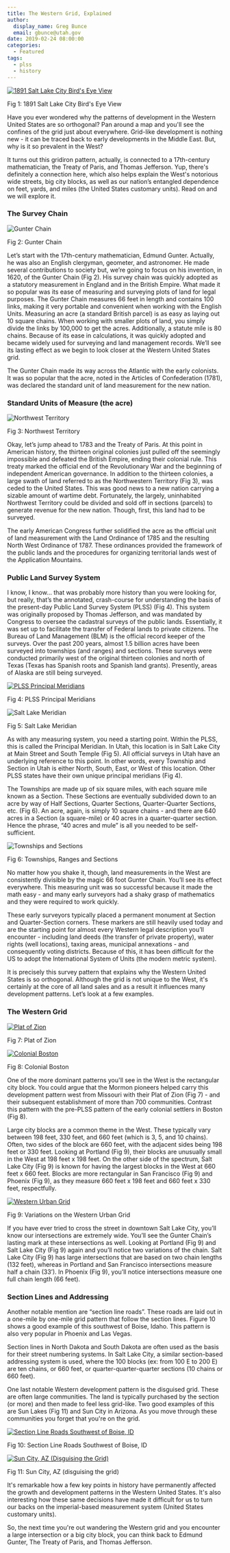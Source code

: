 ```yaml
---
title: The Western Grid, Explained
author:
  display_name: Greg Bunce
  email: gbunce@utah.gov
date: 2019-02-24 08:00:00
categories:
  - Featured
tags:
  - plss
  - history
---
```


<div class="caption"><a href="{{ "/images/SaltLakeHistoric.jpg" | prepend: site.baseurl }}" title="click to see the full sized image"><img src="{{ "/images/SaltLakeHistoric_sm.jpg" | prepend: site.baseurl }}" alt="1891 Salt Lake City Bird's Eye View"></a><p class="caption-text">Fig 1: 1891 Salt Lake City Bird's Eye View</p></div>

Have you ever wondered why the patterns of development in the Western United States are so orthogonal? Pan around a map and you'll see the confines of the grid just about everywhere. Grid-like development is nothing new - it can be traced back to early developments in the Middle East. But, why is it so prevalent in the West?

It turns out this gridiron pattern, actually, is connected to a 17th-century mathematician, the Treaty of Paris, and Thomas Jefferson. Yup, there's definitely a connection here, which also helps explain the West's notorious wide streets, big city blocks, as well as our nation’s entangled dependence on feet, yards, and miles (the United States customary units). Read on and we will explore it.

### The Survey Chain
<!-- ![Gunter Chain]({{"/images/GunterChain.png" | prepend:site.baseurl}}){: .inline-text-left .outline} -->
<div class="caption"><img src="{{ "/images/GunterChain.png" | prepend: site.baseurl }}" alt="Gunter Chain" /><p class="caption-text">Fig 2: Gunter Chain</p></div>

Let’s start with the 17th-century mathematician, Edmund Gunter. Actually, he was also an English clergyman, geometer, and astronomer. He made several contributions to society but, we’re going to focus on his invention, in 1620, of the Gunter Chain (Fig 2). His survey chain was quickly adopted as a statutory measurement in England and in the British Empire. What made it so popular was its ease of measuring and surveying plots of land for legal purposes. The Gunter Chain measures 66 feet in length and contains 100 links, making it very portable and convenient when working with the English Units. Measuring an acre (a standard British parcel) is as easy as laying out 10 square chains. When working with smaller plots of land, you simply divide the links by 100,000 to get the acres. Additionally, a statute mile is 80 chains. Because of its ease in calculations, it was quickly adopted and became widely used for surveying and land management records. We’ll see its lasting effect as we begin to look closer at the Western United States grid.

The Gunter Chain made its way across the Atlantic with the early colonists. It was so popular that the acre, noted in the Articles of Confederation (1781), was declared the standard unit of land measurement for the new nation.

### Standard Units of Measure (the acre)
<div class="caption"><img src="{{ "/images/NorthwestTerritory.png" | prepend: site.baseurl }}" alt="Northwest Territory" /><p class="caption-text">Fig 3: Northwest Territory</p></div>

Okay, let’s jump ahead to 1783 and the Treaty of Paris. At this point in American history, the thirteen original colonies just pulled off the seemingly impossible and defeated the British Empire, ending their colonial rule. This treaty marked the official end of the Revolutionary War and the beginning of independent American governance. In addition to the thirteen colonies, a large swath of land referred to as the Northwestern Territory (Fig 3), was ceded to the United States. This was good news to a new nation carrying a sizable amount of wartime debt. Fortunately, the largely, uninhabited Northwest Territory could be divided and sold off in sections (parcels) to generate revenue for the new nation. Though, first, this land had to be surveyed.

The early American Congress further solidified the acre as the official unit of land measurement with the Land Ordinance of 1785 and the resulting North West Ordinance of 1787. These ordinances provided the framework of the public lands and the procedures for organizing territorial lands west of the Application Mountains.

### Public Land Survey System
I know, I know… that was probably more history than you were looking for, but really, that’s the annotated, crash-course for understanding the basis of the present-day Public Land Survey System (PLSS) (Fig 4). This system was originally proposed by Thomas Jefferson, and was mandated by Congress to oversee the cadastral surveys of the public lands. Essentially, it was set up to facilitate the transfer of Federal lands to private citizens. The Bureau of Land Management (BLM) is the official record keeper of the surveys. Over the past 200 years, almost 1.5 billion acres have been surveyed into townships (and ranges) and sections. These surveys were conducted primarily west of the original thirteen colonies and north of Texas (Texas has Spanish roots and Spanish land grants).  Presently, areas of Alaska are still being surveyed.

<div class="caption"><a href="{{ "/images/principal_meridians.png" | prepend: site.baseurl }}" title="click to see the full sized image"><img src="{{ "/images/principal_meridians_sm.png" | prepend: site.baseurl }}" alt="PLSS Principal Meridians"></a>
<p class="caption-text">Fig 4: PLSS Principal Meridians</p></div>
<div class="caption"><img src="{{ "/images/salt_lake_meridian.png" | prepend: site.baseurl }}" alt="Salt Lake Meridian" /><p class="caption-text">Fig 5: Salt Lake Meridian</p></div>

As with any measuring system, you need a starting point. Within the PLSS, this is called the Principal Meridian. In Utah, this location is in Salt Lake City at Main Street and South Temple (Fig 5). All official surveys in Utah have an underlying reference to this point. In other words, every Township and Section in Utah is either North, South, East, or West of this location. Other PLSS states have their own unique principal meridians (Fig 4).

The Townships are made up of six square miles, with each square mile known as a Section. These Sections are eventually subdivided down to an acre by way of Half Sections, Quarter Sections, Quarter-Quarter Sections, etc. (Fig 6). An acre, again, is simply 10 square chains - and there are 640 acres in a Section (a square-mile) or 40 acres in a quarter-quarter section. Hence the phrase, “40 acres and mule” is all you needed to be self-sufficient.

<div class="caption"><img src="{{ "/images/townships_sections.png" | prepend: site.baseurl }}" alt="Townships and Sections" /><p class="caption-text">Fig 6: Townships, Ranges and Sections</p></div>

No matter how you shake it, though, land measurements in the West are consistently divisible by the magic 66 foot Gunter Chain. You’ll see its effect everywhere. This measuring unit was so successful because it made the math easy - and many early surveyors had a shaky grasp of mathematics and they were required to work quickly.

These early surveyors typically placed a permanent monument at Section and Quarter-Section corners. These markers are still heavily used today and are the starting point for almost every Western legal description you’ll encounter - including land deeds (the transfer of private property), water rights (well locations), taxing areas, municipal annexations - and consequently voting districts. Because of this, it has been difficult for the US to adopt the International System of Units (the modern metric system).

It is precisely this survey pattern that explains why the Western United States is so orthogonal. Although the grid is not unique to the West, it's certainly at the core of all land sales and as a result it influences many development patterns. Let’s look at a few examples.

### The Western Grid
<div style="display: block">
<div class="caption"><a href="{{ "/images/plat_of_zion.png" | prepend: site.baseurl }}" title="click to see the full sized image"><img src="{{ "/images/plat_of_zion_sm.png" | prepend: site.baseurl }}" alt="Plat of Zion"></a><p class="caption-text">Fig 7: Plat of Zion</p>
</div><div class="caption"><a href="{{ "/images/ColonialBoston.png" | prepend: site.baseurl }}" title="click to see the full sized image"><img src="{{ "/images/ColonialBoston_sm.png" | prepend: site.baseurl }}" alt="Colonial Boston"></a><p class="caption-text">Fig 8: Colonial Boston</p></div>
</div>

One of the more dominant patterns you'll see in the West is the rectangular city block. You could argue that the Mormon pioneers helped carry this development pattern west from Missouri with their Plat of Zion (Fig 7) - and their subsequent establishment of more than 700 communities. Contrast this pattern with the pre-PLSS pattern of the early colonial settlers in Boston (Fig 8).

Large city blocks are a common theme in the West. These typically vary between 198 feet, 330 feet, and 660 feet (which is 3, 5, and 10 chains). Often, two sides of the block are 660 feet, with the adjacent sides being 198 feet or 330 feet. Looking at Portland (Fig 9), their blocks are unusually small in the West at 198 feet x 198 feet. On the other side of the spectrum, Salt Lake City (Fig 9) is known for having the largest blocks in the West at 660 feet x 660 feet. Blocks are more rectangular in San Francisco (Fig 9) and Phoenix (Fig 9), as they measure 660 feet x 198 feet and 660 feet x 330 feet, respectfully.

<p class="text-center">
<div class="caption"><a href="{{ "/images/urban_grids.png" | prepend: site.baseurl }}" title="click to see the full sized image"><img src="{{ "/images/urban_grids_sm.png" | prepend: site.baseurl }}" alt="Western Urban Grid"></a><p class="caption-text">Fig 9: Variations on the Western Urban Grid</p></div>
</p>

If you have ever tried to cross the street in downtown Salt Lake City, you’ll know our intersections are extremely wide. You’ll see the Gunter Chain’s lasting mark at these intersections as well. Looking at Portland (Fig 9) and Salt Lake City (Fig 9) again and you’ll notice two variations of the chain. Salt Lake City (Fig 9) has large intersections that are based on two chain lengths (132 feet), whereas in Portland and San Francisco intersections measure half a chain (33’). In Phoenix (Fig 9), you’ll notice intersections measure one full chain length (66 feet).

### Section Lines and Addressing
Another notable mention are “section line roads”. These roads are laid out in a one-mile by one-mile grid pattern that follow the section lines. Figure 10 shows a good example of this southwest of Boise, Idaho. This pattern is also very popular in Phoenix and Las Vegas.

Section lines in North Dakota and South Dakota are often used as the basis for their street numbering systems. In Salt Lake City, a similar section-based addressing system is used, where the 100 blocks (ex: from 100 E to 200 E) are ten chains, or 660 feet, or quarter-quarter-quarter sections (10 chains or 660 feet).

One last notable Western development pattern is the disguised grid. These are often large communities. The land is typically purchased by the section (or more) and then made to feel less grid-like. Two good examples of this are Sun Lakes (Fig 11) and Sun City in Arizona. As you move through these communities you forget that you're on the grid.

<div class="caption"><a href="{{ "/images/SectionLineRoads.png" | prepend: site.baseurl }}" title="click to see the full sized image"><img src="{{ "/images/SectionLineRoads_sm.png" | prepend: site.baseurl }}" alt="Section Line Roads Southwest of Boise, ID"></a><p class="caption-text">Fig 10: Section Line Roads Southwest of Boise, ID</p></div>
<div class="caption"><a href="{{ "/images/SunLakes_grid.png" | prepend: site.baseurl }}" title="click to see the full sized image"><img src="{{ "/images/SunLakes_grid_sm.png" | prepend: site.baseurl }}" alt="Sun City, AZ (Disguising the Grid)"></a><p class="caption-text">Fig 11: Sun City, AZ (disguising the grid)</p></div>

It's remarkable how a few key points in history have permanently affected the growth and development patterns in the Western United States. It's also interesting how these same decisions have made it difficult for us to turn our backs on the imperial-based measurement system (United States customary units).

So, the next time you're out wandering the Western grid and you encounter a large intersection or a big city block, you can think back to Edmund Gunter, The Treaty of Paris, and Thomas Jefferson.
